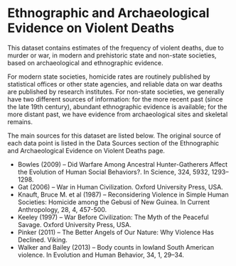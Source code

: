 # Ethnographic and Archaeological Evidence on Violent Deaths

This dataset contains estimates of the frequency of violent deaths, due to murder or war, in modern and prehistoric state and non-state societies, based on archaeological and ethnographic evidence.

For modern state societies, homicide rates are routinely published by statistical offices or other state agencies, and reliable data on war deaths are published by research institutes. For non-state societies, we generally have two different sources of information: for the more recent past (since the late 19th century), abundant ethnographic evidence is available; for the more distant past, we have evidence from archaeological sites and skeletal remains.

The main sources for this dataset are listed below. The original source of each data point is listed in the Data Sources section of the Ethnographic and Archaeological Evidence on Violent Deaths page.
- Bowles (2009) – Did Warfare Among Ancestral Hunter-Gatherers Affect the Evolution of Human Social Behaviors?. In Science, 324, 5932, 1293–1298.
- Gat (2006) – War in Human Civilization. Oxford University Press, USA.
- Knauft, Bruce M. et al (1987) – Reconsidering Violence in Simple Human Societies: Homicide among the Gebusi of New Guinea. In Current Anthropology, 28, 4, 457-500.
- Keeley (1997) – War Before Civilization: The Myth of the Peaceful Savage. Oxford University Press, USA.
- Pinker (2011) – The Better Angels of Our Nature: Why Violence Has Declined. Viking.
- Walker and Bailey (2013) – Body counts in lowland South American violence. In Evolution and Human Behavior, 34, 1, 29–34.
